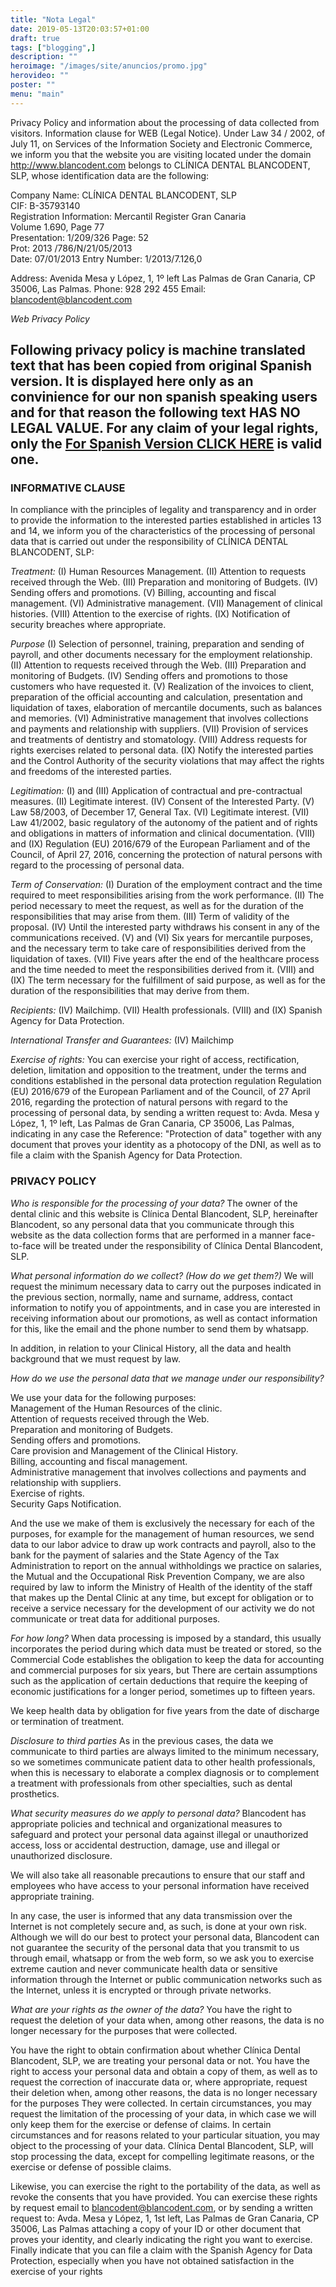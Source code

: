 ```yaml
---
title: "Nota Legal"
date: 2019-05-13T20:03:57+01:00
draft: true
tags: ["blogging",]
description: ""
heroimage: "/images/site/anuncios/promo.jpg"
herovideo: ""
poster: ""
menu: "main"
---
```


Privacy Policy and information about the processing of data collected from visitors. Information clause for WEB (Legal Notice). Under Law 34 / 2002, of July 11, on Services of the Information Society and Electronic Commerce, we inform you that the website you are visiting located under the domain http://www.blancodent.com belongs to CLÍNICA DENTAL BLANCODENT, SLP, whose identification data are the following:

Company Name: CLÍNICA DENTAL BLANCODENT, SLP  
CIF: B-35793140  
Registration Information: Mercantil Register Gran Canaria  
Volume 1.690, Page 77  
Presentation: 1/209/326 Page: 52  
Prot: 2013 /786/N/21/05/2013  
Date: 07/01/2013 Entry Number: 1/2013/7.126,0 

Address: Avenida Mesa y López, 1, 1º left
Las Palmas de Gran Canaria, CP 35006, Las Palmas.
Phone: 928 292 455
Email: blancodent@blancodent.com

*Web Privacy Policy*

## Following privacy policy is machine translated text that has been copied from original Spanish version. It is displayed here only as an convinience for our non spanish speaking users and for that reason the following text HAS NO LEGAL VALUE. For any claim of your legal rights, only the <a href="/blog/nota-legal/"> For Spanish Version CLICK HERE</a> is valid one.

### INFORMATIVE CLAUSE


In compliance with the principles of legality and transparency and in order to provide the information to the interested parties established in articles 13 and 14, we inform you of the characteristics of the processing of personal data that is carried out under the responsibility of CLÍNICA DENTAL BLANCODENT, SLP:

*Treatment:*
(I) Human Resources Management. (II) Attention to requests received through the Web. (III) Preparation and monitoring of Budgets. (IV) Sending offers and promotions. (V) Billing, accounting and fiscal management. (VI) Administrative management. (VII) Management of clinical histories. (VIII) Attention to the exercise of rights. (IX) Notification of security breaches where appropriate.

*Purpose*
(I) Selection of personnel, training, preparation and sending of payroll, and other documents necessary for the employment relationship. (II) Attention to requests received through the Web. (III) Preparation and monitoring of Budgets. (IV) Sending offers and promotions to those customers who have requested it. (V) Realization of the invoices to client, preparation of the official accounting and calculation, presentation and liquidation of taxes, elaboration of mercantile documents, such as balances and memories. (VI) Administrative management that involves collections and payments and relationship with suppliers. (VII) Provision of services and treatments of dentistry and stomatology. (VIII) Address requests for rights exercises related to personal data. (IX) Notify the interested parties and the Control Authority of the security violations that may affect the rights and freedoms of the interested parties.

*Legitimation:*
(I) and (III) Application of contractual and pre-contractual measures. (II) Legitimate interest. (IV) Consent of the Interested Party. (V) Law 58/2003, of December 17, General Tax. (VI) Legitimate interest. (VII) Law 41/2002, basic regulatory of the autonomy of the patient and of rights and obligations in matters of information and clinical documentation. (VIII) and (IX) Regulation (EU) 2016/679 of the European Parliament and of the Council, of April 27, 2016, concerning the protection of natural persons with regard to the processing of personal data.

*Term of Conservation:*
(I) Duration of the employment contract and the time required to meet responsibilities arising from the work performance. (II) The period necessary to meet the request, as well as for the duration of the responsibilities that may arise from them. (III) Term of validity of the proposal. (IV) Until the interested party withdraws his consent in any of the communications received. (V) and (VI) Six years for mercantile purposes, and the necessary term to take care of responsibilities derived from the liquidation of taxes. (VII) Five years after the end of the healthcare process and the time needed to meet the responsibilities derived from it. (VIII) and (IX) The term necessary for the fulfillment of said purpose, as well as for the duration of the responsibilities that may derive from them.

*Recipients:*
(IV) Mailchimp. (VII) Health professionals. (VIII) and (IX) Spanish Agency for Data Protection.

*International Transfer and Guarantees:* (IV) Mailchimp

*Exercise of rights:*
You can exercise your right of access, rectification, deletion, limitation and opposition to the treatment, under the terms and conditions established in the personal data protection regulation Regulation (EU) 2016/679 of the European Parliament and of the Council, of 27 April 2016, regarding the protection of natural persons with regard to the processing of personal data, by sending a written request to: Avda. Mesa y López, 1, 1º left, Las Palmas de Gran Canaria, CP 35006, Las Palmas, indicating in any case the Reference: "Protection of data" together with any document that proves your identity as a photocopy of the DNI, as well as to file a claim with the Spanish Agency for Data Protection.

### PRIVACY POLICY

*Who is responsible for the processing of your data?*
The owner of the dental clinic and this website is Clínica Dental Blancodent, SLP, hereinafter Blancodent, so any personal data that you communicate through this website as the data collection forms that are performed in a manner face-to-face will be treated under the responsibility of Clínica Dental Blancodent, SLP.

*What personal information do we collect? (How do we get them?)*
We will request the minimum necessary data to carry out the purposes indicated in the previous section, normally, name and surname, address, contact information to notify you of appointments, and in case you are interested in receiving information about our promotions, as well as contact information for this, like the email and the phone number to send them by whatsapp.

In addition, in relation to your Clinical History, all the data and health background that we must request by law.

*How do we use the personal data that we manage under our responsibility?*

We use your data for the following purposes:  
Management of the Human Resources of the clinic.  
Attention of requests received through the Web.  
Preparation and monitoring of Budgets.  
Sending offers and promotions.  
Care provision and Management of the Clinical History.  
Billing, accounting and fiscal management.  
Administrative management that involves collections and payments and relationship with suppliers.  
Exercise of rights.  
Security Gaps Notification.  

And the use we make of them is exclusively the necessary for each of the purposes, for example for the management of human resources, we send data to our labor advice to draw up work contracts and payroll, also to the bank for the payment of salaries and the State Agency of the Tax Administration to report on the annual withholdings we practice on salaries, the Mutual and the Occupational Risk Prevention Company, we are also required by law to inform the Ministry of Health of the identity of the staff that makes up the Dental Clinic at any time, but except for obligation or to receive a service necessary for the development of our activity we do not communicate or treat data for additional purposes.

*For how long?*
When data processing is imposed by a standard, this usually incorporates the period during which data must be treated or stored, so the Commercial Code establishes the obligation to keep the data for accounting and commercial purposes for six years, but There are certain assumptions such as the application of certain deductions that require the keeping of economic justifications for a longer period, sometimes up to fifteen years.

We keep health data by obligation for five years from the date of discharge or termination of treatment.

*Disclosure to third parties*
As in the previous cases, the data we communicate to third parties are always limited to the minimum necessary, so we sometimes communicate patient data to other health professionals, when this is necessary to elaborate a complex diagnosis or to complement a treatment with professionals from other specialties, such as dental prosthetics.

*What security measures do we apply to personal data?*
Blancodent has appropriate policies and technical and organizational measures to safeguard and protect your personal data against illegal or unauthorized access, loss or accidental destruction, damage, use and illegal or unauthorized disclosure.

We will also take all reasonable precautions to ensure that our staff and employees who have access to your personal information have received appropriate training.

In any case, the user is informed that any data transmission over the Internet is not completely secure and, as such, is done at your own risk. Although we will do our best to protect your personal data, Blancodent can not guarantee the security of the personal data that you transmit to us through email, whatsapp or from the web form, so we ask you to exercise extreme caution and never communicate health data or sensitive information through the Internet or public communication networks such as the Internet, unless it is encrypted or through private networks.

*What are your rights as the owner of the data?*
You have the right to request the deletion of your data when, among other reasons, the data is no longer necessary for the purposes that were collected.

You have the right to obtain confirmation about whether Clínica Dental Blancodent, SLP, we are treating your personal data or not. You have the right to access your personal data and obtain a copy of them, as well as to request the correction of inaccurate data or, where appropriate, request their deletion when, among other reasons, the data is no longer necessary for the purposes They were collected. In certain circumstances, you may request the limitation of the processing of your data, in which case we will only keep them for the exercise or defense of claims. In certain circumstances and for reasons related to your particular situation, you may object to the processing of your data. Clínica Dental Blancodent, SLP, will stop processing the data, except for compelling legitimate reasons, or the exercise or defense of possible claims.

Likewise, you can exercise the right to the portability of the data, as well as revoke the consents that you have provided. You can exercise these rights by request email to blancodent@blancodent.com, or by sending a written request to: Avda. Mesa y López, 1, 1st left, Las Palmas de Gran Canaria, CP 35006, Las Palmas attaching a copy of your ID or other document that proves your identity, and clearly indicating the right you want to exercise. Finally indicate that you can file a claim with the Spanish Agency for Data Protection, especially when you have not obtained satisfaction in the exercise of your rights